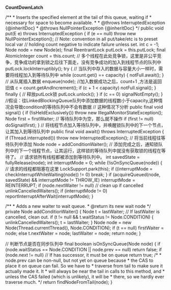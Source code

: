 **CountDownLatch**

  /**
     * Inserts the specified element at the tail of this queue, waiting if
     * necessary for space to become available.
     *
     * @throws InterruptedException {@inheritDoc}
     * @throws NullPointerException {@inheritDoc}
     */
    public void put(E e) throws InterruptedException {
        if (e == null) throw new NullPointerException();
        // Note: convention in all put/take/etc is to preset local var
        // holding count negative to indicate failure unless set.
        int c = -1;
        Node<E> node = new Node<E>(e);
        final ReentrantLock putLock = this.putLock;
        final AtomicInteger count = this.count;
        // 多个线程在此处竞争锁，这里是非公平竞争，竞争成功的拿到锁之后往下面走，没有竞争成功的加入到线程节点的队列中
        putLock.lockInterruptibly();
        try {
              // 当队列中存入的数据与容量大小一样时，需要将线程加入到等待队列中
            while (count.get() == capacity) {
                notFull.await();
            }
            // 从队尾插入数据
            enqueue(node);
            //加入数据成功之后，count+1 ,方法是返回旧值
            c = count.getAndIncrement();
            if (c + 1 < capacity)
                notFull.signal();
        } finally {
        // 释放putLock锁
            putLock.unlock();
        }
        if (c == 0)
            signalNotEmpty();
    }
    //假设：往LinkedBlockingQueue队列中添加数据的线程数小于capacity,这种情况会导致condition的等待队列中不会有数据
    // 这种情况下分析
      public final void signal() {
                if (!isHeldExclusively())
                    throw new IllegalMonitorStateException();
                Node first = firstWaiter;
                // 等待队列中为空，那么就不操作
                if (first != null)
                    doSignal(first);
            }
    // 将线程节点加入等待队列中，并唤醒锁队列中的下一个节点，让其加入到等待队列中
      public final void await() throws InterruptedException {
                if (Thread.interrupted())
                    throw new InterruptedException();
                    // 将当前线程往等待队列中添加
                Node node = addConditionWaiter();
                // 添加完成之后，通知锁队列中的下一个线程节点，让其运行，这样锁的等待队列中就没有获取锁的线程在等待了。
                // 请求锁所有线程都被添加到等待队列中。
                int savedState = fullyRelease(node);
                int interruptMode = 0;
                while (!isOnSyncQueue(node)) {
                // 请求的线程都阻塞在这里
                    LockSupport.park(this);
                    if ((interruptMode = checkInterruptWhileWaiting(node)) != 0)
                        break;
                }
                if (acquireQueued(node, savedState) && interruptMode != THROW_IE)
                    interruptMode = REINTERRUPT;
                if (node.nextWaiter != null) // clean up if cancelled
                    unlinkCancelledWaiters();
                if (interruptMode != 0)
                    reportInterruptAfterWait(interruptMode);
            }


   /**
         * Adds a new waiter to wait queue.
         * @return its new wait node
         */
        private Node addConditionWaiter() {
            Node t = lastWaiter;
            // If lastWaiter is cancelled, clean out.
            if (t != null && t.waitStatus != Node.CONDITION) {
                unlinkCancelledWaiters();
                t = lastWaiter;
            }
            Node node = new Node(Thread.currentThread(), Node.CONDITION);
            if (t == null)
                firstWaiter = node;
            else
                t.nextWaiter = node;
            lastWaiter = node;
            return node;
        }

// 判断节点是否在同步队列中
   final boolean isOnSyncQueue(Node node) {
                if (node.waitStatus == Node.CONDITION || node.prev == null)
                    return false;
                if (node.next != null) // If has successor, it must be on queue
                    return true;
                /*
                 * node.prev can be non-null, but not yet on queue because
                 * the CAS to place it on queue can fail. So we have to
                 * traverse from tail to make sure it actually made it.  It
                 * will always be near the tail in calls to this method, and
                 * unless the CAS failed (which is unlikely), it will be
                 * there, so we hardly ever traverse much.
                 */
                return findNodeFromTail(node);
            }













